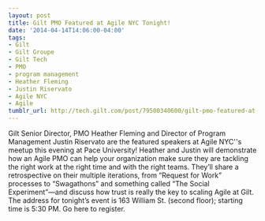 ```yaml
---
layout: post
title: Gilt PMO Featured at Agile NYC Tonight!
date: '2014-04-14T14:06:00-04:00'
tags:
- Gilt
- Gilt Groupe
- Gilt Tech
- PMO
- program management
- Heather Fleming
- Justin Riservato
- Agile NYC
- Agile
tumblr_url: http://tech.gilt.com/post/79500340600/gilt-pmo-featured-at-agile-nyc-tonight
---
```


Gilt Senior Director, PMO Heather Fleming and Director of Program Management Justin Riservato are the featured speakers at Agile NYC''s  meetup this evening at Pace University! Heather and Justin will demonstrate how an Agile PMO can help your organization make sure they are tackling the right work at the right time and with the right teams. They’ll share a retrospective on their multiple iterations, from “Request for Work” processes to “Swagathons” and something called “The Social Experiment”—and discuss how trust is really the key to scaling Agile at Gilt. 
The address for tonight’s event is 163 William St. (second floor); starting time is 5:30 PM. Go here to register.
